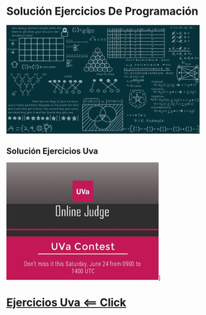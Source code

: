 # Solución Ejercicios De Programación
!["Imagen"](Docs/Img/Init.png)

## Solución Ejercicios Uva

<a href="UVA/Uva.md" rel="Juez virtual">![Foo](Docs/Img/Uva.jpg)]</a>

# [Ejercicios Uva <== Click](UVA/Uva.md)
